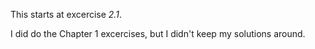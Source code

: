 This starts at excercise _2.1_.

I did do the Chapter 1 excercises, but I didn't keep my solutions around.
